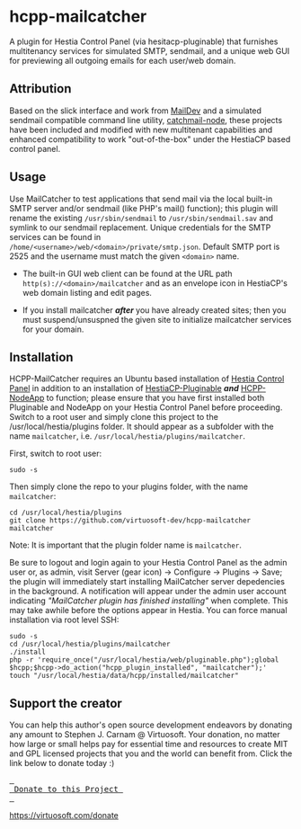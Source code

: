 # hcpp-mailcatcher
A plugin for Hestia Control Panel (via hesitacp-pluginable) that furnishes multitenancy services for simulated SMTP, sendmail, and a unique web GUI for previewing all outgoing emails for each user/web domain. 


## Attribution
Based on the slick interface and work from [MailDev](https://github.com/maildev/maildev) and a simulated sendmail compatible command line utility, [catchmail-node](https://github.com/xavierpriour/catchmail-node), these projects have been included and modified with new multitenant capabilities and enhanced compatibility to work "out-of-the-box" under the HestiaCP based control panel. 

## Usage
Use MailCatcher to test applications that send mail via the local built-in SMTP server and/or sendmail (like PHP's mail() function); this plugin will rename the existing `/usr/sbin/sendmail` to `/usr/sbin/sendmail.sav` and symlink to our sendmail replacement. Unique credentials for the SMTP services can be found in `/home/<username>/web/<domain>/private/smtp.json`. Default SMTP port is 2525 and the username must match the given `<domain>` name. 

* The built-in GUI web client can be found at the URL path `http(s)://<domain>/mailcatcher` and as an envelope icon in HestiaCP's web domain listing and edit pages.

* If you install mailcatcher ***after*** you have already created sites; then you must suspend/unsuspned the given site to initialize mailcatcher services for your domain.


## Installation
HCPP-MailCatcher requires an Ubuntu based installation of [Hestia Control Panel](https://hestiacp.com) in addition to an installation of [HestiaCP-Pluginable](https://github.com/virtuosoft-dev/hestiacp-pluginable) ***and*** [HCPP-NodeApp](https://github.com/virtuosoft-dev/hcpp-nodeapp) to function; please ensure that you have first installed both Pluginable and NodeApp on your Hestia Control Panel before proceeding. Switch to a root user and simply clone this project to the /usr/local/hestia/plugins folder. It should appear as a subfolder with the name `mailcatcher`, i.e. `/usr/local/hestia/plugins/mailcatcher`.

First, switch to root user:
```
sudo -s
```

Then simply clone the repo to your plugins folder, with the name `mailcatcher`:

```
cd /usr/local/hestia/plugins
git clone https://github.com/virtuosoft-dev/hcpp-mailcatcher mailcatcher
```

Note: It is important that the plugin folder name is `mailcatcher`.

Be sure to logout and login again to your Hestia Control Panel as the admin user or, as admin, visit Server (gear icon) -> Configure -> Plugins -> Save; the plugin will immediately start installing MailCatcher server depedencies in the background. A notification will appear under the admin user account indicating *"MailCatcher plugin has finished installing"* when complete. This may take awhile before the options appear in Hestia. You can force manual installation via root level SSH:

```
sudo -s
cd /usr/local/hestia/plugins/mailcatcher
./install
php -r 'require_once("/usr/local/hestia/web/pluginable.php");global $hcpp;$hcpp->do_action("hcpp_plugin_installed", "mailcatcher");'
touch "/usr/local/hestia/data/hcpp/installed/mailcatcher"
```

## Support the creator
You can help this author's open source development endeavors by donating any amount to Stephen J. Carnam @ Virtuosoft. Your donation, no matter how large or small helps pay for essential time and resources to create MIT and GPL licensed projects that you and the world can benefit from. Click the link below to donate today :)
<div>
         

[<kbd> <br> Donate to this Project <br> </kbd>][KBD]


</div>


<!---------------------------------------------------------------------------->

[KBD]: https://virtuosoft.com/donate

https://virtuosoft.com/donate
